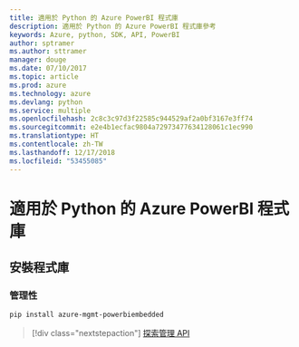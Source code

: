 ```yaml
---
title: 適用於 Python 的 Azure PowerBI 程式庫
description: 適用於 Python 的 Azure PowerBI 程式庫參考
keywords: Azure, python, SDK, API, PowerBI
author: sptramer
ms.author: sttramer
manager: douge
ms.date: 07/10/2017
ms.topic: article
ms.prod: azure
ms.technology: azure
ms.devlang: python
ms.service: multiple
ms.openlocfilehash: 2c8c3c97d3f22585c944529af2a0bf3167e3ff74
ms.sourcegitcommit: e2e4b1ecfac9804a72973477634128061c1ec990
ms.translationtype: HT
ms.contentlocale: zh-TW
ms.lasthandoff: 12/17/2018
ms.locfileid: "53455085"
---
```

# <a name="azure-powerbi-libraries-for-python"></a>適用於 Python 的 Azure PowerBI 程式庫

## <a name="install-the-libraries"></a>安裝程式庫


### <a name="management"></a>管理性

```bash
pip install azure-mgmt-powerbiembedded
```

> [!div class="nextstepaction"]
> [探索管理 API](/python/api/overview/azure/powerbi/management)
